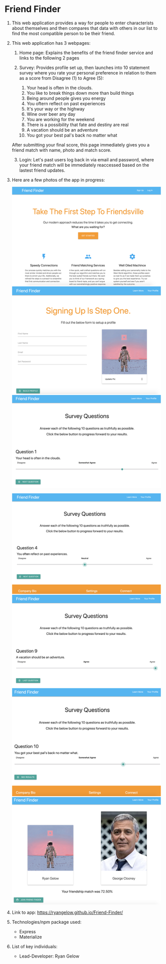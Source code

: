 # Friend Finder

1. This web application provides a way for people to enter characterists about themselves and then compares that data with others in our list to find the most compatible person to be their friend.

2. This web application has 3 webpages:

    1. Home page: Explains the benefits of the friend finder service and links to the following 2 pages

    2. Survey: Provides profile set up, then launches into 10 statement survey where you rate your personal preference in relation to them as a score from Disagree (1) to Agree (5):

        1. Your head is often in the clouds.
        2. You like to break things down more than build things
        3. Being around people gives you energy
        4. You oftern reflect on past experiences
        5. It's your way or the highway
        6. Wine over beer any day
        7. You are working for the weekend
        8. There is a possibility that fate and destiny are real
        9. A vacation should be an adventure
        10. You got your best pal's back no matter what

    After submitting your final score, this page immediately gives you a friend match with name, photo and match score.

    3.  Login: Let's past users log back in via email and password, where your friend match will be immediately reaccessed based on the lastest friend updates. 

3. Here are a few photos of the app in progress:

    ![Home Screen](https://github.com/RyanGelow/Friend-Finder/blob/master/images/home-screen.png)
    ![Sign Up](https://github.com/RyanGelow/Friend-Finder/blob/master/images/sign-up.png)
    ![Question 1](https://github.com/RyanGelow/Friend-Finder/blob/master/images/question-1.png)

    ![Question 4](https://github.com/RyanGelow/Friend-Finder/blob/master/images/question-4.png)
    ![Last Question](https://github.com/RyanGelow/Friend-Finder/blob/master/images/last-question.png)
    ![See Results](https://github.com/RyanGelow/Friend-Finder/blob/master/images/see-results.png)
    ![Final Comparison](https://github.com/RyanGelow/Friend-Finder/blob/master/images/final-comparison.png)
    

4. Link to app: https://ryangelow.github.io/Friend-Finder/

5. Technologies/npm package used:
    
    * Express
    * Materialize
 
6. List of key individuals:
    * Lead-Developer: Ryan Gelow

